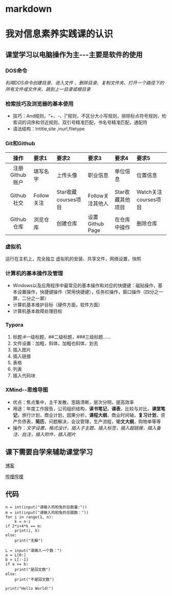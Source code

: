# markdown  
# 我对信息素养实践课的认识  

## 课堂学习以电脑操作为主---主要是软件的使用
### DOS命令
*利用DOS命令创建目录、进入文件 、删除目录、复制文件夹、打开一个路径下的所有文件或文件夹、跳到上一目录或根目录*
### 检索技巧及浏览器的基本使用
- 技巧：And规则，“+、-、|”规则，不区分大小写规则，排除标点符号规则，检索词的词序和邻近规则，双引号精准匹配，书名号精准匹配，通配符
- 语法结构：Intitle,site ,inurl,filetype
### Git和Github
|      操作      | 要求1      | 要求2               | 要求3            | 要求4            | 要求5                |
| :------------: | :--------- | :------------------ | :--------------- | :--------------- | :------------------- |
| 注册Github账户 | 填写名字   | 上传头像            | 职业信息         | 单位信息         | 位置信息             |
|   Github社交   | Follow关注 | Star收藏courses项目 | Follow关注其他人 | Star收藏其他项目 | Watch关注courses项目 |
|   Github仓库   | 浏览仓库   | 创建仓库            | 设置Github Page  | 在仓库中操作     | 删除仓库             |
### 虚拟机 
运行在主机上，完全独立
虚拟机的安装、共享文件，网络设置，快照 
### 计算机的基本操作及管理
- Windows以及应用程序中最常见的基本操作和对应的快捷键：磁贴操作，基本设置操作，快捷键操作（常用快捷键），任务栏操作，窗口操作（四分之一屏，二分之一屏）
- 计算机基本维护目标（硬件方面，软件方面）
- 计算机基本故障处理目标
### Typora
1. 标题:#一级标题，##二级标题，###三级标题......
2. 文件设置：加粗，斜体，加粗也斜体，划去
3. 插入图片
4. 插入链接
5. 表格
6. 列表
7. 插入代码块
### XMind--思维导图 
- 优点：焦点集中，主干发散，思路清晰，层次分明，提高效率
- 用途：年度工作报告，公司组织结构，**读书笔记**，**课表**，比较与对比，**课堂笔记**，旅行计划，商业计划，因果分析，**课程大纲**，商业时间轴，**复习计划**，资产负债表，**简历**，问题解决，会议管理，生产流程，**论文大纲**，购物单等等
- 操作：*文字设置，格式设计，插入子主题，插入标签，插入超链接，插入备注、批注，插入附件，插入图片*
## 课下需要自学来辅助课堂学习
[博客](https://blog.csdn.net/)

[哔哩哔哩](https://www.bilibili.com/)  
## 代码
```
n = int(input("请输入鸡和兔的总数量:"))
m = int(input("请输入鸡和兔的总腿数："))
for i in range(1, n):
    k = n-i
if 2*i+4*k == m:
    print(i, k)
else:
    print("无解")
```
```
L = input("请输入一个数：")
a = L[0:]
b = L[:-1]
if a == b:
    print("是回文数")
else:
    print("不是回文数")
```
`print("Hello World!")`




